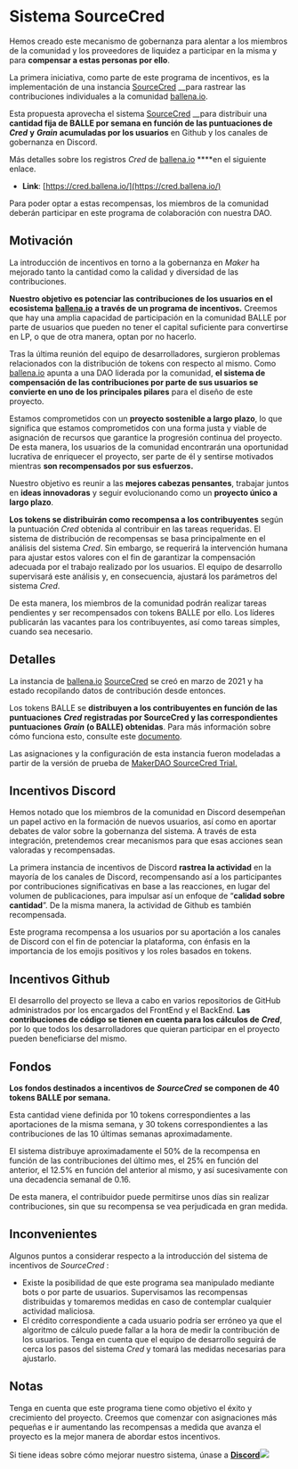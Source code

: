 # Sistema SourceCred

Hemos creado este mecanismo de gobernanza para alentar a los miembros de la comunidad y los proveedores de liquidez a participar en la misma y para **compensar a estas personas por ello**.

La primera iniciativa, como parte de este programa de incentivos, es la implementación de una instancia [SourceCred](https://sourcecred.io/docs/) __para rastrear las contribuciones individuales a la comunidad [ballena.io](https://ballena.io/).

Esta propuesta aprovecha el sistema [SourceCred](https://sourcecred.io/docs/) __para distribuir una **cantidad fija de BALLE por semana en función de las puntuaciones de** _**Cred**_ **y** _**Grain**_ **acumuladas por los usuarios** en Github y los canales de gobernanza en Discord.

Más detalles sobre los registros _Cred_ de [ballena.io](https://ballena.io/) ****en el siguiente enlace.

* **Link**: [https://cred.ballena.io/](https://cred.ballena.io/)

Para poder optar a estas recompensas, los miembros de la comunidad deberán participar en este programa de colaboración con nuestra DAO.

## Motivación <a id="8828"></a>

La introducción de incentivos en torno a la gobernanza en _Maker_ ha mejorado tanto la cantidad como la calidad y diversidad de las contribuciones.

**Nuestro objetivo es potenciar las contribuciones de los usuarios en el ecosistema** [**ballena.io**](https://ballena.io/) **a través de un programa de incentivos.** Creemos que hay una amplia capacidad de participación en la comunidad BALLE por parte de usuarios que pueden no tener el capital suficiente para convertirse en LP, o que de otra manera, optan por no hacerlo.

Tras la última reunión del equipo de desarrolladores, surgieron problemas relacionados con la distribución de tokens con respecto al mismo. Como [ballena.io](https://ballena.io/) apunta a una DAO liderada por la comunidad, **el sistema de compensación de las contribuciones por parte de sus usuarios se convierte en uno de los principales pilares** para el diseño de este proyecto.

Estamos comprometidos con un **proyecto sostenible a largo plazo**, lo que significa que estamos comprometidos con una forma justa y viable de asignación de recursos que garantice la progresión continua del proyecto. De esta manera, los usuarios de la comunidad encontrarán una oportunidad lucrativa de enriquecer el proyecto, ser parte de él y sentirse motivados mientras **son recompensados ​​por sus esfuerzos.**

Nuestro objetivo es reunir a las **mejores cabezas pensantes**, trabajar juntos en **ideas innovadoras** y seguir evolucionando como un **proyecto único a largo plazo**.

**Los tokens se distribuirán como recompensa a los contribuyentes** según la puntuación _Cred_ obtenida al contribuir en las tareas requeridas. El sistema de distribución de recompensas se basa principalmente en el análisis del sistema _Cred_. Sin embargo, se requerirá la intervención humana para ajustar estos valores con el fin de garantizar la compensación adecuada por el trabajo realizado por los usuarios. El equipo de desarrollo supervisará este análisis y, en consecuencia, ajustará los parámetros del sistema _Cred_.

De esta manera, los miembros de la comunidad podrán realizar tareas pendientes y ser recompensados ​​con tokens BALLE por ello. Los líderes publicarán las vacantes para los contribuyentes, así como tareas simples, cuando sea necesario. 

## Detalles <a id="b0e5"></a>

La instancia de [ballena.io](https://ballena.io/) [SourceCred](https://cred.ballena.io/#/) se creó en marzo de 2021 y ha estado recopilando datos de contribución desde entonces.

Los tokens BALLE se **distribuyen a los contribuyentes en función de las puntuaciones** _**Cred**_ **registradas por SourceCred y las correspondientes puntuaciones** _**Grain**_ **\(o BALLE\) obtenidas**. Para más información sobre cómo funciona esto, consulte este [documento](https://sourcecred.io/docs/beta/grain/).

Las asignaciones y la configuración de esta instancia fueron modeladas a partir de la versión de prueba de [MakerDAO SourceCred Trial.](https://www.reddit.com/r/MakerDAO/comments/luww3z/sourcecred_maker_dao/)

## Incentivos Discord <a id="25cd"></a>

Hemos notado que los miembros de la comunidad en Discord desempeñan un papel activo en la formación de nuevos usuarios, así como en aportar debates de valor sobre la gobernanza del sistema. A través de esta integración, pretendemos crear mecanismos para que esas acciones sean valoradas y recompensadas.

La primera instancia de incentivos de Discord **rastrea la actividad** en la mayoría de los canales de Discord, recompensando así a los participantes por contribuciones significativas en base a las reacciones, en lugar del volumen de publicaciones, para impulsar así un enfoque de “**calidad sobre cantidad**”. De la misma manera, la actividad de Github es también recompensada.

Este programa recompensa a los usuarios ​​por su aportación a los canales de Discord con el fin de potenciar la plataforma, con énfasis en la importancia de los emojis positivos y los roles basados ​​en tokens.

## Incentivos Github <a id="ef11"></a>

El desarrollo del proyecto se lleva a cabo en varios repositorios de GitHub administrados por los encargados del FrontEnd y el BackEnd. **Las contribuciones de código se tienen en cuenta para los cálculos de** _**Cred**_, por lo que todos los desarrolladores que quieran participar en el proyecto pueden beneficiarse del mismo.

## Fondos <a id="e631"></a>

**Los fondos destinados a incentivos de** _**SourceCred**_ **se componen de 40 tokens BALLE por semana.**

Esta cantidad viene definida por 10 tokens correspondientes a las aportaciones de la misma semana, y 30 tokens correspondientes a las contribuciones de las 10 últimas semanas aproximadamente.

El sistema distribuye aproximadamente el 50% de la recompensa en función de las contribuciones del último mes, el 25% en función del anterior, el 12.5% en función del anterior al mismo, y así sucesivamente con una decadencia semanal de 0.16.

De esta manera, el contribuidor puede permitirse unos días sin realizar contribuciones, sin que su recompensa se vea perjudicada en gran medida.

## Inconvenientes <a id="9dc0"></a>

Algunos puntos a considerar respecto a la introducción del sistema de incentivos de _SourceCred_ :

* Existe la posibilidad de que este programa sea manipulado mediante bots o por parte de usuarios. Supervisamos las recompensas distribuidas y tomaremos medidas en caso de contemplar cualquier actividad maliciosa.
* El crédito correspondiente a cada usuario podría ser erróneo ya que el algoritmo de cálculo puede fallar a la hora de medir la contribución de los usuarios. Tenga en cuenta que el equipo de desarrollo seguirá de cerca los pasos del sistema _Cred_ y tomará las medidas necesarias para ajustarlo.

## Notas <a id="d822"></a>

Tenga en cuenta que este programa tiene como objetivo el éxito y crecimiento del proyecto. Creemos que comenzar con asignaciones más pequeñas e ir aumentando las recompensas a medida que avanza el proyecto es la mejor manera de abordar estos incentivos.

Si tiene ideas sobre cómo mejorar nuestro sistema, únase a [**Discord**](https://discord.gg/ydRbEAaqqc)![  
](https://ballenaioe.medium.com/?source=post_sidebar--------------------------post_sidebar-----------)





